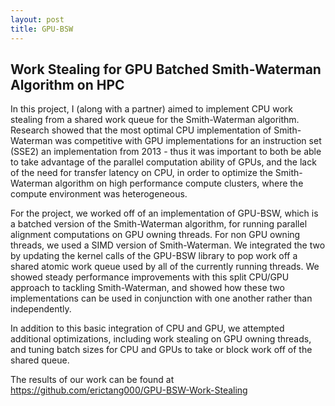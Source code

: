 ```yaml
---
layout: post
title: GPU-BSW
---
```

## Work Stealing for GPU Batched Smith-Waterman Algorithm on HPC
In this project, I (along with a partner) aimed to implement CPU work stealing from a shared work queue for the Smith-Waterman algorithm. Research showed that the most optimal CPU implementation of Smith-Waterman was competitive with GPU implementations for an instruction set (SSE2) an implementation from 2013 - thus it was important to both be able to take advantage of the parallel computation ability of GPUs, and the lack of the need for transfer latency on CPU, in order to optimize the Smith-Waterman algorithm on high performance compute clusters, where the compute environment was heterogeneous. 

For the project, we worked off of an implementation of GPU-BSW, which is a batched version of the Smith-Waterman algorithm, for running parallel alignment computations on GPU owning threads. For non GPU owning threads, we used a SIMD version of Smith-Waterman. We integrated the two by updating the kernel calls of the GPU-BSW library to pop work off a shared atomic work queue used by all of the currently running threads. We showed steady performance improvements with this split CPU/GPU approach to tackling Smith-Waterman, and showed how these two implementations can be used in conjunction with one another rather than independently.

In addition to this basic integration of CPU and GPU, we attempted additional optimizations, including work stealing on GPU owning threads, and tuning batch sizes for CPU and GPUs to take or block work off of the shared queue.

The results of our work can be found at https://github.com/erictang000/GPU-BSW-Work-Stealing